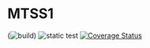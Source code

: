 # MTSS1

(![build](https://github.com/elenam001/MTSS1/actions/workflows/build.yml/badge.svg?branch=main))
![static test](https://github.com/elenam001/MTSS1/actions/workflows/build.yml/Static/badge.svg?branch=main)
[![Coverage Status](https://coveralls.io/repos/github/elenam001/MTSS1/badge.svg?branch=tests/RomanPrinter)](https://coveralls.io/github/elenam001/MTSS1)

